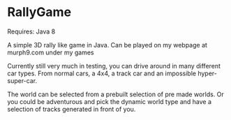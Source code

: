# RallyGame

Requires:
Java 8

A simple 3D rally like game in Java.
Can be played on my webpage at murph9.com under my games

Currently still very much in testing, you can drive around in many different car types. From normal cars, a 4x4, a track car and an impossible hyper-super-car.

The world can be selected from a prebuilt selection of pre made worlds. Or you could be adventurous and pick the dynamic world type and have a selection of tracks generated in front of you.
